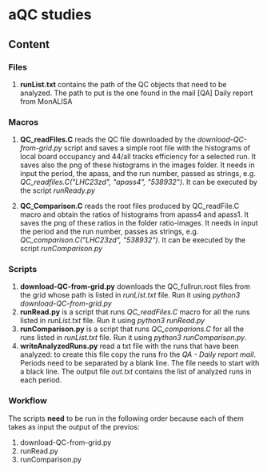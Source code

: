 # aQC studies

## Content

### Files
1. **runList.txt** contains the path of the QC objects that need to be analyzed. The path to put is the one found in the mail [QA] Daily report from MonALISA

### Macros
1. **QC_readFiles.C** reads the QC file downloaded by the *download-QC-from-grid.py* script and saves a simple root file with the histograms of local board occupancy and 44/all tracks efficiency for a selected run. It saves also the png of these histograms in the images folder. It needs in input the period, the apass, and the run number, passed as strings, e.g. *QC_readfiles.C("LHC23zd", "apass4", "538932")*. It can be executed by the script *runReady.py*

2. **QC_Comparison.C** reads the root files produced by QC_readFile.C macro and obtain the ratios of histograms from apass4 and apass1. It saves the png of these ratios in the folder ratio-images. It needs in input the period and the run number, passes as strings, e.g. *QC_comparison.C("LHC23zd", "538932")*. It can be executed by the script *runComparison.py*

### Scripts
1. **download-QC-from-grid.py** downloads the QC_fullrun.root files from the grid whose path is listed in *runList.txt* file. Run it using *python3 download-QC-from-grid.py*
2. **runRead.py** is a script that runs *QC_readFiles.C* macro for all the runs listed in *runList.txt* file. Run it using *python3 runRead.py*
3. **runComparison.py** is a script that runs *QC_comparions.C* for all the runs listed in *runList.txt* file. Run it using *python3 runComparison.py*.
4. **writeAnalyzedRuns.py** read a txt file with the runs that have been analyzed: to create this file copy the runs fro the *QA - Daily report mail*. Periods need to be separated by a blank line. The file needs to start with a black line. The output file *out.txt* contains the list of analyzed runs in each period.

### Workflow
The scripts **need** to be run in the following order because each of them takes as input the output of the previos:
1. download-QC-from-grid.py
2. runRead.py
3. runComparison.py
